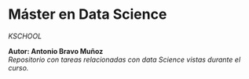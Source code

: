# Máster en Data Science

*KSCHOOL*

**Autor: Antonio Bravo Muñoz**  
*Repositorio con tareas relacionadas con data Science vistas durante el curso.*

